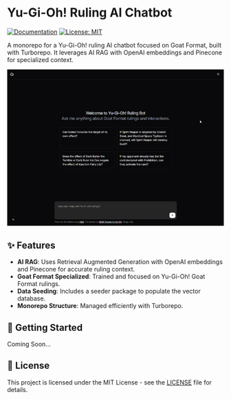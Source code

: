 # Yu-Gi-Oh! Ruling AI Chatbot

[![Documentation](https://img.shields.io/badge/Documentation-Link-blue)](https://nedhmn.github.io/ygo-ruling-ai-chatbot/)
[![License: MIT](https://img.shields.io/badge/License-MIT-yellow.svg)](./LICENSE)

A monorepo for a Yu-Gi-Oh! ruling AI chatbot focused on Goat Format, built with Turborepo. It leverages AI RAG with OpenAI embeddings and Pinecone for specialized context.

<div align="center" style="margin-bottom: 20px">
    <img src="./assets/preview.gif" alt="ygo-ruling-ai-chatbot-preview">
</div>

## ✨ Features

- **AI RAG**: Uses Retrieval Augmented Generation with OpenAI embeddings and Pinecone for accurate ruling context.
- **Goat Format Specialized**: Trained and focused on Yu-Gi-Oh! Goat Format rulings.
- **Data Seeding**: Includes a seeder package to populate the vector database.
- **Monorepo Structure**: Managed efficiently with Turborepo.

## 🚀 Getting Started

Coming Soon...

## 📄 License

This project is licensed under the MIT License - see the [LICENSE](./LICENSE) file for details.
